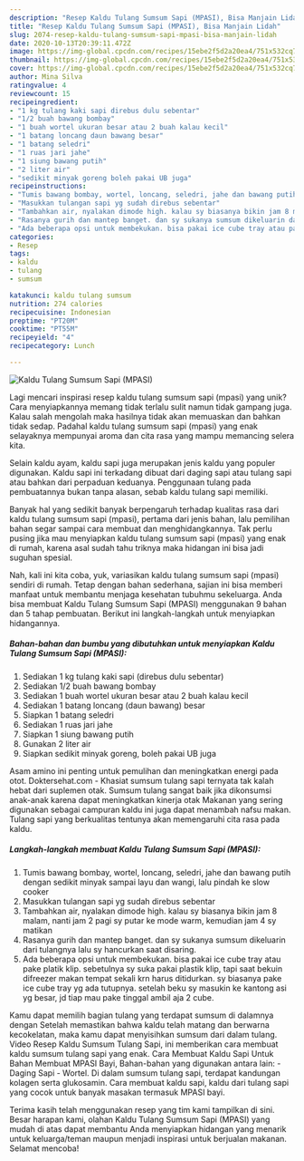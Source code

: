 ```yaml
---
description: "Resep Kaldu Tulang Sumsum Sapi (MPASI), Bisa Manjain Lidah"
title: "Resep Kaldu Tulang Sumsum Sapi (MPASI), Bisa Manjain Lidah"
slug: 2074-resep-kaldu-tulang-sumsum-sapi-mpasi-bisa-manjain-lidah
date: 2020-10-13T20:39:11.472Z
image: https://img-global.cpcdn.com/recipes/15ebe2f5d2a20ea4/751x532cq70/kaldu-tulang-sumsum-sapi-mpasi-foto-resep-utama.jpg
thumbnail: https://img-global.cpcdn.com/recipes/15ebe2f5d2a20ea4/751x532cq70/kaldu-tulang-sumsum-sapi-mpasi-foto-resep-utama.jpg
cover: https://img-global.cpcdn.com/recipes/15ebe2f5d2a20ea4/751x532cq70/kaldu-tulang-sumsum-sapi-mpasi-foto-resep-utama.jpg
author: Mina Silva
ratingvalue: 4
reviewcount: 15
recipeingredient:
- "1 kg tulang kaki sapi direbus dulu sebentar"
- "1/2 buah bawang bombay"
- "1 buah wortel ukuran besar atau 2 buah kalau kecil"
- "1 batang loncang daun bawang besar"
- "1 batang seledri"
- "1 ruas jari jahe"
- "1 siung bawang putih"
- "2 liter air"
- "sedikit minyak goreng boleh pakai UB juga"
recipeinstructions:
- "Tumis bawang bombay, wortel, loncang, seledri, jahe dan bawang putih dengan sedikit minyak sampai layu dan wangi, lalu pindah ke slow cooker"
- "Masukkan tulangan sapi yg sudah direbus sebentar"
- "Tambahkan air, nyalakan dimode high. kalau sy biasanya bikin jam 8 malam, nanti jam 2 pagi sy putar ke mode warm, kemudian jam 4 sy matikan"
- "Rasanya gurih dan mantep banget. dan sy sukanya sumsum dikeluarin dari tulangnya lalu sy hancurkan saat disaring."
- "Ada beberapa opsi untuk membekukan. bisa pakai ice cube tray atau pake platik klip. sebetulnya sy suka pakai plastik klip, tapi saat bekuin difreezer makan tempat sekali krn harus ditidurkan. sy biasanya pake ice cube tray yg ada tutupnya. setelah beku sy masukin ke kantong asi yg besar, jd tiap mau pake tinggal ambil aja 2 cube."
categories:
- Resep
tags:
- kaldu
- tulang
- sumsum

katakunci: kaldu tulang sumsum 
nutrition: 274 calories
recipecuisine: Indonesian
preptime: "PT20M"
cooktime: "PT55M"
recipeyield: "4"
recipecategory: Lunch

---
```



![Kaldu Tulang Sumsum Sapi (MPASI)](https://img-global.cpcdn.com/recipes/15ebe2f5d2a20ea4/751x532cq70/kaldu-tulang-sumsum-sapi-mpasi-foto-resep-utama.jpg)

Lagi mencari inspirasi resep kaldu tulang sumsum sapi (mpasi) yang unik? Cara menyiapkannya memang tidak terlalu sulit namun tidak gampang juga. Kalau salah mengolah maka hasilnya tidak akan memuaskan dan bahkan tidak sedap. Padahal kaldu tulang sumsum sapi (mpasi) yang enak selayaknya mempunyai aroma dan cita rasa yang mampu memancing selera kita.

Selain kaldu ayam, kaldu sapi juga merupakan jenis kaldu yang populer digunakan. Kaldu sapi ini terkadang dibuat dari daging sapi atau tulang sapi atau bahkan dari perpaduan keduanya. Penggunaan tulang pada pembuatannya bukan tanpa alasan, sebab kaldu tulang sapi memiliki.

Banyak hal yang sedikit banyak berpengaruh terhadap kualitas rasa dari kaldu tulang sumsum sapi (mpasi), pertama dari jenis bahan, lalu pemilihan bahan segar sampai cara membuat dan menghidangkannya. Tak perlu pusing jika mau menyiapkan kaldu tulang sumsum sapi (mpasi) yang enak di rumah, karena asal sudah tahu triknya maka hidangan ini bisa jadi suguhan spesial.


Nah, kali ini kita coba, yuk, variasikan kaldu tulang sumsum sapi (mpasi) sendiri di rumah. Tetap dengan bahan sederhana, sajian ini bisa memberi manfaat untuk membantu menjaga kesehatan tubuhmu sekeluarga. Anda bisa membuat Kaldu Tulang Sumsum Sapi (MPASI) menggunakan 9 bahan dan 5 tahap pembuatan. Berikut ini langkah-langkah untuk menyiapkan hidangannya.

<!--inarticleads1-->

##### Bahan-bahan dan bumbu yang dibutuhkan untuk menyiapkan Kaldu Tulang Sumsum Sapi (MPASI):

1. Sediakan 1 kg tulang kaki sapi (direbus dulu sebentar)
1. Sediakan 1/2 buah bawang bombay
1. Sediakan 1 buah wortel ukuran besar atau 2 buah kalau kecil
1. Sediakan 1 batang loncang (daun bawang) besar
1. Siapkan 1 batang seledri
1. Sediakan 1 ruas jari jahe
1. Siapkan 1 siung bawang putih
1. Gunakan 2 liter air
1. Siapkan sedikit minyak goreng, boleh pakai UB juga


Asam amino ini penting untuk pemulihan dan meningkatkan energi pada otot. Doktersehat.com - Khasiat sumsum tulang sapi ternyata tak kalah hebat dari suplemen otak. Sumsum tulang sangat baik jika dikonsumsi anak-anak karena dapat meningkatkan kinerja otak Makanan yang sering digunakan sebagai campuran kaldu ini juga dapat menambah nafsu makan. Tulang sapi yang berkualitas tentunya akan memengaruhi cita rasa pada kaldu. 

<!--inarticleads2-->

##### Langkah-langkah membuat Kaldu Tulang Sumsum Sapi (MPASI):

1. Tumis bawang bombay, wortel, loncang, seledri, jahe dan bawang putih dengan sedikit minyak sampai layu dan wangi, lalu pindah ke slow cooker
1. Masukkan tulangan sapi yg sudah direbus sebentar
1. Tambahkan air, nyalakan dimode high. kalau sy biasanya bikin jam 8 malam, nanti jam 2 pagi sy putar ke mode warm, kemudian jam 4 sy matikan
1. Rasanya gurih dan mantep banget. dan sy sukanya sumsum dikeluarin dari tulangnya lalu sy hancurkan saat disaring.
1. Ada beberapa opsi untuk membekukan. bisa pakai ice cube tray atau pake platik klip. sebetulnya sy suka pakai plastik klip, tapi saat bekuin difreezer makan tempat sekali krn harus ditidurkan. sy biasanya pake ice cube tray yg ada tutupnya. setelah beku sy masukin ke kantong asi yg besar, jd tiap mau pake tinggal ambil aja 2 cube.


Kamu dapat memilih bagian tulang yang terdapat sumsum di dalamnya dengan Setelah memastikan bahwa kaldu telah matang dan berwarna kecokelatan, maka kamu dapat menyisihkan sumsum dari dalam tulang. Video Resep Kaldu Sumsum Tulang Sapi, ini memberikan cara membuat kaldu sumsum tulang sapi yang enak. Cara Membuat Kaldu Sapi Untuk Bahan Membuat MPASI Bayi, Bahan-bahan yang digunakan antara lain: - Daging Sapi - Wortel. Di dalam sumsum tulang sapi, terdapat kandungan kolagen serta glukosamin. Cara membuat kaldu sapi, kaldu dari tulang sapi yang cocok untuk banyak masakan termasuk MPASI bayi. 

Terima kasih telah menggunakan resep yang tim kami tampilkan di sini. Besar harapan kami, olahan Kaldu Tulang Sumsum Sapi (MPASI) yang mudah di atas dapat membantu Anda menyiapkan hidangan yang menarik untuk keluarga/teman maupun menjadi inspirasi untuk berjualan makanan. Selamat mencoba!
